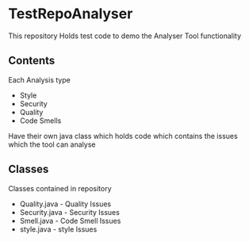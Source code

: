 # TestRepoAnalyser

This repository Holds test code to demo the Analyser Tool functionality




## Contents

Each Analysis type 
- Style
- Security
- Quality
- Code Smells

Have their own java class which holds code which contains the issues which the tool can analyse


## Classes

Classes contained in repository
- Quality.java - Quality Issues
- Security.java - Security Issues
- Smell.java - Code Smell Issues
- style.java - style Issues

